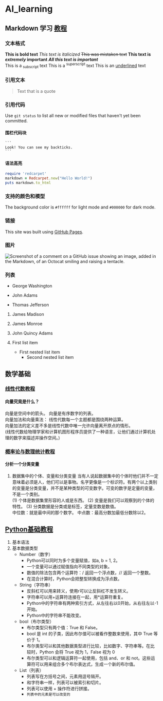 # AI_learning

## Markdown 学习 [教程](https://www.runoob.com/markdown/md-tutorial.html)

### 文本格式
**This is bold text**    _This text is italicized_    ~~This was mistaken text~~ **This text is _extremely_ important** ***All this text is important*** \
This is a <sub>subscript</sub> text  This is a <sup>superscript</sup> text This is an <ins>underlined</ins> text
### 引用文本
> Text that is a quote
### 引用代码
Use `git status` to list all new or modified files that haven't yet been committed.
#### 围栏代码块
````
```
Look! You can see my backticks.
```
````
#### 语法高亮
```ruby
require 'redcarpet'
markdown = Redcarpet.new("Hello World!")
puts markdown.to_html
```
### 支持的颜色和模型
The background color is `#ffffff` for light mode and `#000000` for dark mode.
### 链接 
This site was built using [GitHub Pages](https://pages.github.com/).
### 图片
![Screenshot of a comment on a GitHub issue showing an image, added in the Markdown, of an Octocat smiling and raising a tentacle.](https://myoctocat.com/assets/images/base-octocat.svg)
### 列表
- George Washington
* John Adams
+ Thomas Jefferson

1. James Madison
2. James Monroe
3. John Quincy Adams

1. First list item
   - First nested list item
     - Second nested list item

## 数学基础
### [线性代数教程](https://www.bilibili.com/video/BV1ys411472E/)
#### 向量究竟是什么？
向量是空间中的箭头。 向量是有序数字的列表。\
向量加法和向量乘法： 线性代数每一个主题都是围绕两种运算。\
向量加法的定义差不多是线性代数中唯一允许向量离开原点的情形。\
(线性代数给物理学家和计算机图形程序员提供了一种语言，让他们通过计算机处理的数字来描述并操作空间。)

### [概率论与数理统计教程](https://zh.khanacademy.org/math/statistics-probability)
#### 分析一个分类变量
1. 数据集中的个体、变量和分类变量
当有人说起数据集中的个体时他们并不一定意味着必须是人，他们可以是事物。名字更像是一个标识符。有两个以上类别的变量是分类变量，并不是某种类型的可变数字。可变的数字是定量的变量，不是一个类别。\
(1) 个体是数据集里形容的人或是东西。
(2) 变量是我们可以观察到的个体的特性。
(3) 分类数据是分类或是标签，定量变数是数值。\
中位数：就是最中间的那个数字。 中点数：最高分数加最低分数除以2。

## [Python基础教程](https://www.runoob.com/python3/python3-tutorial.html)
1. 基本语法
2. 基本数据类型
   * Number（数字）
     - Python可以同时为多个变量赋值，如a, b = 1, 2。
     - 一个变量可以通过赋值指向不同类型的对象。
     - 数值的除法包含两个运算符：/ 返回一个浮点数，// 返回一个整数。
     - 在混合计算时，Python会把整型转换成为浮点数。
   * String（字符串）
      - 反斜杠可以用来转义，使用r可以让反斜杠不发生转义。
      - 字符串可以用+运算符连接在一起，用*运算符重复。
      - Python中的字符串有两种索引方式，从左往右以0开始，从右往左以-1开始。
      - Python中的字符串不能改变。
   * bool（布尔类型）
       - 布尔类型只有两个值：True 和 False。
       - bool 是 int 的子类，因此布尔值可以被看作整数来使用，其中 True 等价于 1。
       - 布尔类型可以和其他数据类型进行比较，比如数字、字符串等。在比较时，Python 会将 True 视为 1，False 视为 0
       - 布尔类型可以和逻辑运算符一起使用，包括 and、or 和 not。这些运算符可以用来组合多个布尔表达式，生成一个新的布尔值。
    * List（列表）
        - 列表写在方括号之间，元素用逗号隔开。
        - 和字符串一样，列表可以被索引和切片。
        - 列表可以使用 + 操作符进行拼接。
        - `列表中的元素是可以改变的`
      









